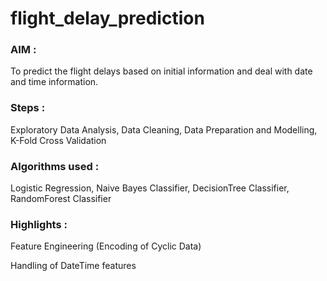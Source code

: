 # flight_delay_prediction

### AIM :

To predict the flight delays based on initial information and deal with date and time information.

### Steps :

Exploratory Data Analysis, Data Cleaning, Data Preparation and Modelling, K-Fold Cross Validation

### Algorithms used :

Logistic Regression, Naive Bayes Classifier, DecisionTree Classifier, RandomForest Classifier

### Highlights :

Feature Engineering (Encoding of Cyclic Data)

Handling of DateTime features
